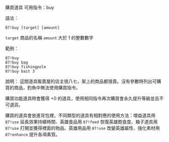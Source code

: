 購買道具
可用指令：buy

語法：
```
87!buy [target] [amount]
```
`target` 商品的名稱
`amount` 大於 1 的整數數字

範例：
```
87!buy
87!buy bag
87!buy fishingpole
87!buy bait 3
```
說明：
這間道具販賣屋的店主很八七，架上的商品都很貴。沒有參數時列出可購買的商品，釣魚中無法使用購買指令。

購買功能道具時會獲得 +0 的道具，使用相同指令再次購買會永久提升等級並且不可退貨。

購買的道具會放進背包裡，不同類型的道具有相對應的使用方法：增益道具用 `87!use` 延長效果持續時間、英雄食品用 `87!feed` 恢復英雄飽食度、箱子道具用 `87!use` 打開並獲得裡面的物品、英雄用品用 `87!use` 改變英雄屬性、強化素材用 `87!enhance` 提升各項素質。
